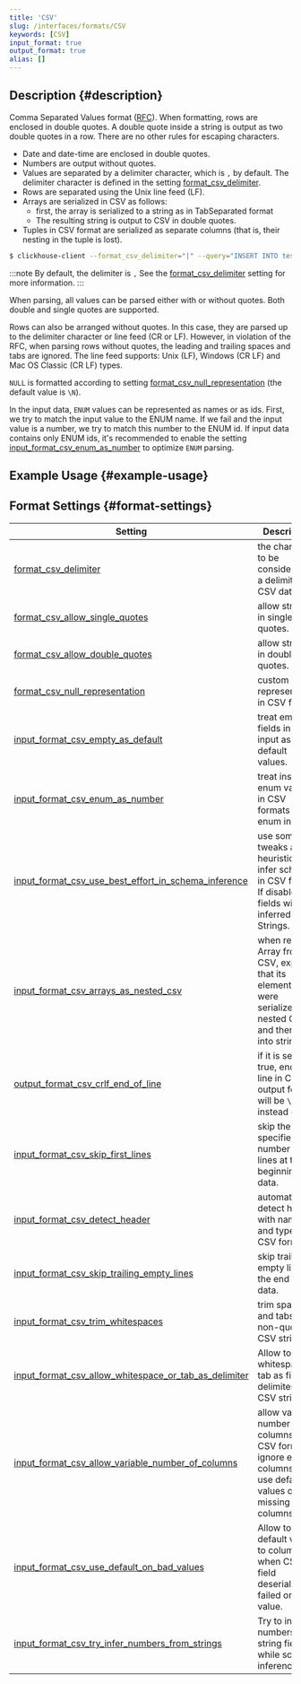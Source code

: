 ```yaml
---
title: 'CSV'
slug: /interfaces/formats/CSV
keywords: [CSV]
input_format: true
output_format: true
alias: []
---
```


## Description {#description}

Comma Separated Values format ([RFC](https://tools.ietf.org/html/rfc4180)).
When formatting, rows are enclosed in double quotes. A double quote inside a string is output as two double quotes in a row. 
There are no other rules for escaping characters. 

- Date and date-time are enclosed in double quotes. 
- Numbers are output without quotes.
- Values are separated by a delimiter character, which is `,` by default. The delimiter character is defined in the setting [format_csv_delimiter](/operations/settings/settings-formats.md/#format_csv_delimiter). 
- Rows are separated using the Unix line feed (LF). 
- Arrays are serialized in CSV as follows: 
  - first, the array is serialized to a string as in TabSeparated format
  - The resulting string is output to CSV in double quotes.
- Tuples in CSV format are serialized as separate columns (that is, their nesting in the tuple is lost).

```bash
$ clickhouse-client --format_csv_delimiter="|" --query="INSERT INTO test.csv FORMAT CSV" < data.csv
```

:::note
By default, the delimiter is `,` 
See the [format_csv_delimiter](/operations/settings/settings-formats.md/#format_csv_delimiter) setting for more information.
:::

When parsing, all values can be parsed either with or without quotes. Both double and single quotes are supported.

Rows can also be arranged without quotes. In this case, they are parsed up to the delimiter character or line feed (CR or LF).
However, in violation of the RFC, when parsing rows without quotes, the leading and trailing spaces and tabs are ignored.
The line feed supports: Unix (LF), Windows (CR LF) and Mac OS Classic (CR LF) types.

`NULL` is formatted according to setting [format_csv_null_representation](/operations/settings/settings-formats.md/#format_csv_null_representation) (the default value is `\N`).

In the input data, `ENUM` values can be represented as names or as ids. 
First, we try to match the input value to the ENUM name. 
If we fail and the input value is a number, we try to match this number to the ENUM id.
If input data contains only ENUM ids, it's recommended to enable the setting [input_format_csv_enum_as_number](/operations/settings/settings-formats.md/#input_format_csv_enum_as_number) to optimize `ENUM` parsing.

## Example Usage {#example-usage}

## Format Settings {#format-settings}

| Setting                                                                                                                                                            | Description                                                                                                        | Default | Notes                                                                                                                                                                                        |
|--------------------------------------------------------------------------------------------------------------------------------------------------------------------|--------------------------------------------------------------------------------------------------------------------|---------|----------------------------------------------------------------------------------------------------------------------------------------------------------------------------------------------|
| [format_csv_delimiter](/operations/settings/settings-formats.md/#format_csv_delimiter)                                                                     | the character to be considered as a delimiter in CSV data.                                                         | `,`     |                                                                                                                                                                                              |
| [format_csv_allow_single_quotes](/operations/settings/settings-formats.md/#format_csv_allow_single_quotes)                                                 | allow strings in single quotes.                                                                                    | `true`  |                                                                                                                                                                                              |
| [format_csv_allow_double_quotes](/operations/settings/settings-formats.md/#format_csv_allow_double_quotes)                                                 | allow strings in double quotes.                                                                                    | `true`  |                                                                                                                                                                                              | 
| [format_csv_null_representation](/operations/settings/settings-formats.md/#format_tsv_null_representation)                                                 | custom NULL representation in CSV format.                                                                          | `\N`    |                                                                                                                                                                                              |   
| [input_format_csv_empty_as_default](/operations/settings/settings-formats.md/#input_format_csv_empty_as_default)                                           | treat empty fields in CSV input as default values.                                                                 | `true`  | For complex default expressions, [input_format_defaults_for_omitted_fields](/operations/settings/settings-formats.md/#input_format_defaults_for_omitted_fields) must be enabled too. | 
| [input_format_csv_enum_as_number](/operations/settings/settings-formats.md/#input_format_csv_enum_as_number)                                               | treat inserted enum values in CSV formats as enum indices.                                                         | `false` |                                                                                                                                                                                              |
| [input_format_csv_use_best_effort_in_schema_inference](/operations/settings/settings-formats.md/#input_format_csv_use_best_effort_in_schema_inference)     | use some tweaks and heuristics to infer schema in CSV format. If disabled, all fields will be inferred as Strings. | `true`  |                                                                                                                                                                                              |
| [input_format_csv_arrays_as_nested_csv](/operations/settings/settings-formats.md/#input_format_csv_arrays_as_nested_csv)                                   | when reading Array from CSV, expect that its elements were serialized in nested CSV and then put into string.      | `false` |                                                                                                                                                                                              |
| [output_format_csv_crlf_end_of_line](/operations/settings/settings-formats.md/#output_format_csv_crlf_end_of_line)                                         | if it is set to true, end of line in CSV output format will be `\r\n` instead of `\n`.                             | `false` |                                                                                                                                                                                              |
| [input_format_csv_skip_first_lines](/operations/settings/settings-formats.md/#input_format_csv_skip_first_lines)                                           | skip the specified number of lines at the beginning of data.                                                       | `0`     |                                                                                                                                                                                              |
| [input_format_csv_detect_header](/operations/settings/settings-formats.md/#input_format_csv_detect_header)                                                 | automatically detect header with names and types in CSV format.                                                    | `true`  |                                                                                                                                                                                              |
| [input_format_csv_skip_trailing_empty_lines](/operations/settings/settings-formats.md/#input_format_csv_skip_trailing_empty_lines)                         | skip trailing empty lines at the end of data.                                                                      | `false` |                                                                                                                                                                                              |
| [input_format_csv_trim_whitespaces](/operations/settings/settings-formats.md/#input_format_csv_trim_whitespaces)                                           | trim spaces and tabs in non-quoted CSV strings.                                                                    | `true`  |                                                                                                                                                                                              |
| [input_format_csv_allow_whitespace_or_tab_as_delimiter](/operations/settings/settings-formats.md/#input_format_csv_allow_whitespace_or_tab_as_delimiter)   | Allow to use whitespace or tab as field delimiter in CSV strings.                                                  | `false` |                                                                                                                                                                                              |
| [input_format_csv_allow_variable_number_of_columns](/operations/settings/settings-formats.md/#input_format_csv_allow_variable_number_of_columns)           | allow variable number of columns in CSV format, ignore extra columns and use default values on missing columns.    | `false` |                                                                                                                                                                                              |
| [input_format_csv_use_default_on_bad_values](/operations/settings/settings-formats.md/#input_format_csv_use_default_on_bad_values)                         | Allow to set default value to column when CSV field deserialization failed on bad value.                           | `false` |                                                                                                                                                                                              |
| [input_format_csv_try_infer_numbers_from_strings](/operations/settings/settings-formats.md/#input_format_csv_try_infer_numbers_from_strings)               | Try to infer numbers from string fields while schema inference.                                                    | `false` |                                                                                                                                                                                              |